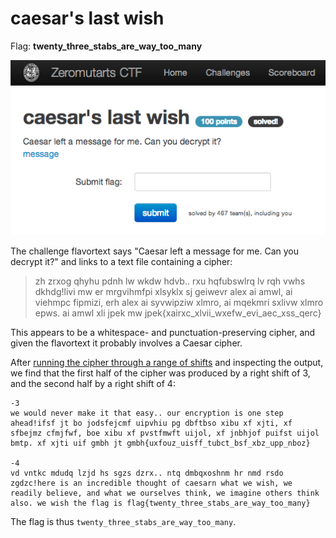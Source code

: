 caesar's last wish
==================

Flag: **twenty_three_stabs_are_way_too_many**

![caesar's last wish](images/caesar.png "caesar's last wish challenge introduction")

The challenge flavortext says "Caesar left a message for me. Can you
decrypt it?" and links to a text file containing a cipher:

> zh zrxog qhyhu pdnh lw wkdw hdvb.. rxu hqfubswlrq lv rqh vwhs dkhdg!livi mw er mrgvihmfpi xlsyklx sj geiwevr alex ai amwl, ai viehmpc fipmizi, erh alex ai syvwipziw xlmro, ai mqekmri sxlivw xlmro epws. ai amwl xli jpek mw jpek{xairxc_xlvii_wxefw_evi_aec_xss_qerc}

This appears to be a whitespace- and punctuation-preserving cipher,
and given the flavortext it probably involves a Caesar cipher.

After [running the cipher through a range of shifts](caesar.py "Caesar cipher
Python script") and inspecting the output, we find that the first half of the
cipher was produced by a right shift of 3, and the second half by a right shift
of 4:

    -3
    we would never make it that easy.. our encryption is one step ahead!ifsf jt bo jodsfejcmf uipvhiu pg dbftbso xibu xf xjti, xf sfbejmz cfmjfwf, boe xibu xf pvstfmwft uijol, xf jnbhjof puifst uijol bmtp. xf xjti uif gmbh jt gmbh{uxfouz_uisff_tubct_bsf_xbz_upp_nboz}

    -4
    vd vntkc mdudq lzjd hs sgzs dzrx.. ntq dmbqxoshnm hr nmd rsdo zgdzc!here is an incredible thought of caesarn what we wish, we readily believe, and what we ourselves think, we imagine others think also. we wish the flag is flag{twenty_three_stabs_are_way_too_many}

The flag is thus `twenty_three_stabs_are_way_too_many`.
